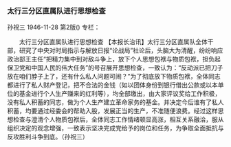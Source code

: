 ### 太行三分区直属队进行思想检查
孙祝三
1946-11-28
第2版()
专栏：

　　太行三分区直属队进行思想检查
    【本报长治讯】太行三分区直属队全体干部，研究了中央对时局指示与解放日报“论战局”社论后，头脑大为清醒，纷纷响应政治部王主任“把精力集中到对敌斗争上，放下个人思想包袱与物质包袱，担负起保卫党和中国人民的伟大任务”的号召展开思想检查，一致认为：“反动派已把刀子放在咱们脖子上了，还有什么私人问题可闹？”为了彻底放下物质包袱，全体同志都进行了私人财产登记，把不合法的金钱（如以团体身份到银行借出公款或以本单位的基金进行个人生产赚来的红利等），均全部缴出，由大家评议奖给工作积极，没有私人积蓄的同志，做为个人生产建立革命家务的基金。并决定今后谁有了私人积蓄，均要通过经委会的帮助入股，发展正当的生产，不准随便浪费。经过这样思想检查与澄清个人物质包袱后，全体同志工作情绪顿显高涨，相互关系融洽，服从组织决定的观念增强，一致表示坚决完成党给予的岗位和任务，为争取全面抵抗与反攻胜利斗争到底。（孙祝三）
